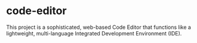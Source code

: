 # code-editor
This project is a sophisticated, web-based Code Editor that functions like a lightweight, multi-language Integrated Development Environment (IDE).
